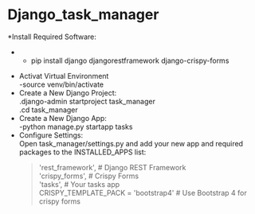 # Django_task_manager
*Install Required Software:  
- - pip install django djangorestframework django-crispy-forms
* Activat Virtual Environment  
-source venv/bin/activate  
* Create a New Django Project:  
.django-admin startproject task_manager  
.cd task_manager
* Create a New Django App:  
-python manage.py startapp tasks
* Configure Settings:  
  Open task_manager/settings.py and add your new app and required packages to the INSTALLED_APPS list:  
    > 'rest_framework',  # Django REST Framework  
    > 'crispy_forms',    # Crispy Forms  
    > 'tasks',           # Your tasks app  
  > CRISPY_TEMPLATE_PACK = 'bootstrap4'  # Use Bootstrap 4 for crispy forms  



